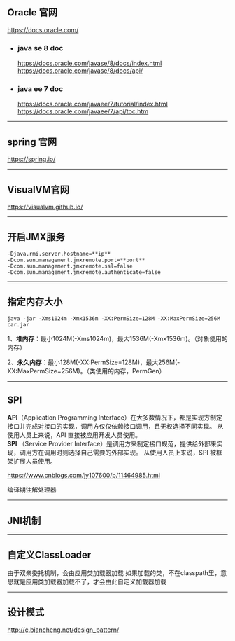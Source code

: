 ## Oracle 官网
https://docs.oracle.com/ 

* ### java se 8 doc
    https://docs.oracle.com/javase/8/docs/index.html  
    https://docs.oracle.com/javase/8/docs/api/

* ### java ee 7 doc
    https://docs.oracle.com/javaee/7/tutorial/index.html  
    https://docs.oracle.com/javaee/7/api/toc.htm

***

## spring 官网
https://spring.io/

***

## VisualVM官网

https://visualvm.github.io/

***

## 开启JMX服务

```
-Djava.rmi.server.hostname=**ip** 
-Dcom.sun.management.jmxremote.port=**port**
-Dcom.sun.management.jmxremote.ssl=false 
-Dcom.sun.management.jmxremote.authenticate=false  
```
***
## 指定内存大小
```
java -jar -Xms1024m -Xmx1536m -XX:PermSize=128M -XX:MaxPermSize=256M car.jar
```
1、**堆内存**：最小1024M(-Xms1024m)，最大1536M(-Xmx1536m)。（对象使用的内存）

2、**永久内存**：最小128M(-XX:PermSize=128M)，最大256M(-XX:MaxPermSize=256M)。（类使用的内存，PermGen）
***

## SPI

**API**（Application Programming Interface）在大多数情况下，都是实现方制定接口并完成对接口的实现，调用方仅仅依赖接口调用，且无权选择不同实现。 从使用人员上来说，API 直接被应用开发人员使用。  
**SPI** （Service Provider Interface）是调用方来制定接口规范，提供给外部来实现，调用方在调用时则选择自己需要的外部实现。  从使用人员上来说，SPI 被框架扩展人员使用。

https://www.cnblogs.com/jy107600/p/11464985.html

编译期注解处理器

***

## JNI机制

***

## 自定义ClassLoader

由于双亲委托机制，会由应用类加载器加载
如果加载的类，不在classpath里，意思就是应用类加载器加载不了，才会由此自定义加载器加载

*** 

## 设计模式
http://c.biancheng.net/design_pattern/  